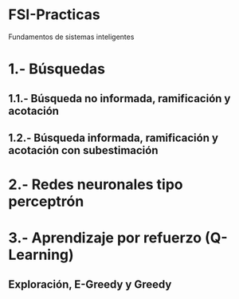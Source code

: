 # FSI-Practicas
Fundamentos de sistemas inteligentes

# 1.- Búsquedas
## 1.1.- Búsqueda no informada, ramificación y acotación 

## 1.2.- Búsqueda informada, ramificación y acotación con subestimación

# 2.- Redes neuronales tipo perceptrón

# 3.- Aprendizaje por refuerzo (Q-Learning)
## Exploración, E-Greedy y Greedy